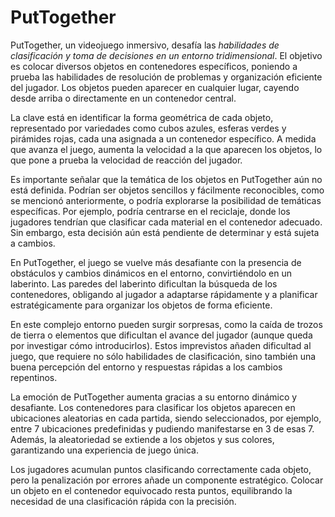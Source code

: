 # PutTogether

PutTogether, un videojuego inmersivo, desafía las *habilidades de clasificación y toma de decisiones en un entorno tridimensional*. El objetivo es colocar diversos objetos en contenedores específicos, poniendo a prueba las habilidades de resolución de problemas y organización eficiente del jugador. Los objetos pueden aparecer en cualquier lugar, cayendo desde arriba o directamente en un contenedor central.

La clave está en identificar la forma geométrica de cada objeto, representado por variedades como cubos azules, esferas verdes y pirámides rojas, cada una asignada a un contenedor específico. A medida que avanza el juego, aumenta la velocidad a la que aparecen los objetos, lo que pone a prueba la velocidad de reacción del jugador.

Es importante señalar que la temática de los objetos en PutTogether aún no está definida. Podrían ser objetos sencillos y fácilmente reconocibles, como se mencionó anteriormente, o podría explorarse la posibilidad de temáticas específicas. Por ejemplo, podría centrarse en el reciclaje, donde los jugadores tendrían que clasificar cada material en el contenedor adecuado. Sin embargo, esta decisión aún está pendiente de determinar y está sujeta a cambios.

En PutTogether, el juego se vuelve más desafiante con la presencia de obstáculos y cambios dinámicos en el entorno, convirtiéndolo en un laberinto. Las paredes del laberinto dificultan la búsqueda de los contenedores, obligando al jugador a adaptarse rápidamente y a planificar estratégicamente para organizar los objetos de forma eficiente.

En este complejo entorno pueden surgir sorpresas, como la caída de trozos de tierra o elementos que dificultan el avance del jugador (aunque queda por investigar cómo introducirlos).  Estos imprevistos añaden dificultad al juego, que requiere no sólo habilidades de clasificación, sino también una buena percepción del entorno y respuestas rápidas a los cambios repentinos.

La emoción de PutTogether aumenta gracias a su entorno dinámico y desafiante. Los contenedores para clasificar los objetos aparecen en ubicaciones aleatorias en cada partida, siendo seleccionados, por ejemplo, entre 7 ubicaciones predefinidas y pudiendo manifestarse en 3 de esas 7. Además, la aleatoriedad se extiende a los objetos y sus colores, garantizando una experiencia de juego única.

Los jugadores acumulan puntos clasificando correctamente cada objeto, pero la penalización por errores añade un componente estratégico. Colocar un objeto en el contenedor equivocado resta puntos, equilibrando la necesidad de una clasificación rápida con la precisión.
